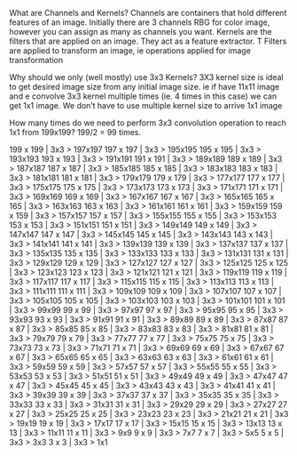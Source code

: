 What are Channels and Kernels?
Channels are containers that hold different features of an image. Initially there are 3 channels RBG for color image, however you can assign as many as channels you want. Kernels are the filters that are applied on an image. They act as a feature extractor. T Filters are applied to transform an image, ie operations applied for image transformation

Why should we only (well mostly) use 3x3 Kernels?
3X3 kernel size is ideal to get desired image size from any initial image size. ie if have 11x11 image and e convolve 3x3 kernel multiple times (ie. 4 times in this case) we can get 1x1 image. We don’t have to use multiple kernel size to arrive 1x1 image


How many times do we need to perform 3x3 convolution operation to reach 1x1 from 199x199?
199/2 = 99 times.

199 x 199 | 3x3 > 197x197
197 x 197 | 3x3 > 195x195
195 x 195 | 3x3 > 193x193
193 x 193 | 3x3 > 191x191
191 x 191 | 3x3 > 189x189
189 x 189 | 3x3 > 187x187
187 x 187 | 3x3 > 185x185
185 x 185 | 3x3 > 183x183
183 x 183 | 3x3 > 181x181
181 x 181 | 3x3 > 179x179
179 x 179 | 3x3 > 177x177
177 x 177 | 3x3 > 175x175
175 x 175 | 3x3 > 173x173
173 x 173 | 3x3 > 171x171
171 x 171 | 3x3 > 169x169
169 x 169 | 3x3 > 167x167
167 x 167 | 3x3 > 165x165
165 x 165 | 3x3 > 163x163
163 x 163 | 3x3 > 161x161
161 x 161 | 3x3 > 159x159
159 x 159 | 3x3 > 157x157
157 x 157 | 3x3 > 155x155
155 x 155 | 3x3 > 153x153
153 x 153 | 3x3 > 151x151
151 x 151 | 3x3 > 149x149
149 x 149 | 3x3 > 147x147
147 x 147 | 3x3 > 145x145
145 x 145 | 3x3 > 143x143
143 x 143 | 3x3 > 141x141
141 x 141 | 3x3 > 139x139
139 x 139 | 3x3 > 137x137
137 x 137 | 3x3 > 135x135
135 x 135 | 3x3 > 133x133
133 x 133 | 3x3 > 131x131
131 x 131 | 3x3 > 129x129
129 x 129 | 3x3 > 127x127
127 x 127 | 3x3 > 125x125
125 x 125 | 3x3 > 123x123
123 x 123 | 3x3 > 121x121
121 x 121 | 3x3 > 119x119
119 x 119 | 3x3 > 117x117
117 x 117 | 3x3 > 115x115
115 x 115 | 3x3 > 113x113
113 x 113 | 3x3 > 111x111
111 x 111 | 3x3 > 109x109
109 x 109 | 3x3 > 107x107
107 x 107 | 3x3 > 105x105
105 x 105 | 3x3 > 103x103
103 x 103 | 3x3 > 101x101
101 x 101 | 3x3 > 99x99
99 x 99 | 3x3 > 97x97
97 x 97 | 3x3 > 95x95
95 x 95 | 3x3 > 93x93
93 x 93 | 3x3 > 91x91
91 x 91 | 3x3 > 89x89
89 x 89 | 3x3 > 87x87
87 x 87 | 3x3 > 85x85
85 x 85 | 3x3 > 83x83
83 x 83 | 3x3 > 81x81
81 x 81 | 3x3 > 79x79
79 x 79 | 3x3 > 77x77
77 x 77 | 3x3 > 75x75
75 x 75 | 3x3 > 73x73
73 x 73 | 3x3 > 71x71
71 x 71 | 3x3 > 69x69
69 x 69 | 3x3 > 67x67
67 x 67 | 3x3 > 65x65
65 x 65 | 3x3 > 63x63
63 x 63 | 3x3 > 61x61
61 x 61 | 3x3 > 59x59
59 x 59 | 3x3 > 57x57
57 x 57 | 3x3 > 55x55
55 x 55 | 3x3 > 53x53
53 x 53 | 3x3 > 51x51
51 x 51 | 3x3 > 49x49
49 x 49 | 3x3 > 47x47
47 x 47 | 3x3 > 45x45
45 x 45 | 3x3 > 43x43
43 x 43 | 3x3 > 41x41
41 x 41 | 3x3 > 39x39
39 x 39 | 3x3 > 37x37
37 x 37 | 3x3 > 35x35
35 x 35 | 3x3 > 33x33
33 x 33 | 3x3 > 31x31
31 x 31 | 3x3 > 29x29
29 x 29 | 3x3 > 27x27
27 x 27 | 3x3 > 25x25
25 x 25 | 3x3 > 23x23
23 x 23 | 3x3 > 21x21
21 x 21 | 3x3 > 19x19
19 x 19 | 3x3 > 17x17
17 x 17 | 3x3 > 15x15
15 x 15 | 3x3 > 13x13 
13 x 13 | 3x3 > 11x11
11 x 11 | 3x3 > 9x9
9 x 9 | 3x3 > 7x7 
7 x 7 | 3x3 > 5x5
5 x 5 | 3x3 > 3x3
3 x 3 | 3x3 > 1x1
